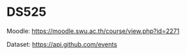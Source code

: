 # DS525

Moodle: https://moodle.swu.ac.th/course/view.php?id=2271

Dataset: https://api.github.com/events

